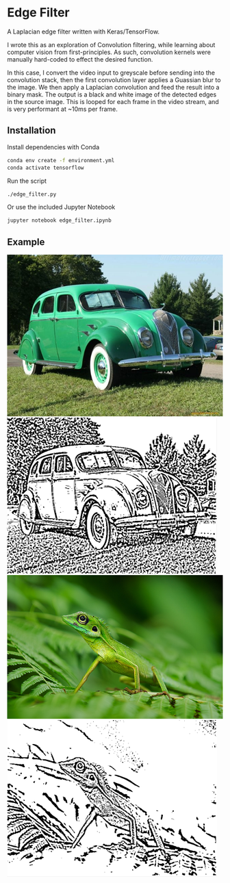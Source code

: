 # Edge Filter

A Laplacian edge filter written with Keras/TensorFlow.

I wrote this as an exploration of Convolution filtering, while learning about computer vision from first-principles. As such, convolution kernels were manually hard-coded to effect the desired function. 

In this case, I convert the video input to greyscale before sending into the convolution stack, then the first convolution layer applies a Guassian blur to the image.
We then apply a Laplacian convolution and feed the result into a binary mask. The output is a black and white image of the detected edges in the source image. This is looped for each frame in the video stream, and is very performant at ~10ms per frame. 

## Installation

Install dependencies with Conda

```bash
conda env create -f environment.yml
conda activate tensorflow
```

Run the script

```bash
./edge_filter.py
```

Or use the included Jupyter Notebook

```bash
jupyter notebook edge_filter.ipynb
```

## Example

![old fancy car](examples/old-fancy-car.jpg)
![processed](examples/old-fancy-car-processed.jpg)
![green lizard](examples/green_lizard.jpg)
![processed](examples/green_lizard-processed.jpg)
